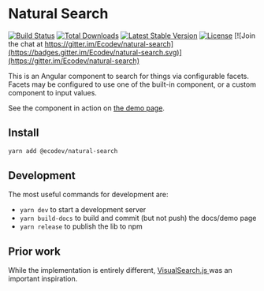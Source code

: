 # Natural Search

[![Build Status](https://travis-ci.org/Ecodev/natural-search.svg?branch=master)](https://travis-ci.org/Ecodev/natural-search)
[![Total Downloads](https://img.shields.io/npm/dt/@ecodev/natural-search.svg)](https://www.npmjs.com/package/@ecodev/natural-search)
[![Latest Stable Version](https://img.shields.io/npm/v/@ecodev/natural-search.svg)](https://www.npmjs.com/package/@ecodev/natural-search)
[![License](https://img.shields.io/npm/l/@ecodev/natural-search.svg)](https://www.npmjs.com/package/@ecodev/natural-search)
[![Join the chat at https://gitter.im/Ecodev/natural-search](https://badges.gitter.im/Ecodev/natural-search.svg)](https://gitter.im/Ecodev/natural-search)

This is an Angular component to search for things via configurable facets. Facets may be
configured to use one of the built-in component, or a custom component to input values.

See the component in action on [the demo page](https://ecodev.github.io/natural-search).

## Install

```bash
yarn add @ecodev/natural-search
```

## Development

The most useful commands for development are:

- `yarn dev` to start a development server
- `yarn build-docs` to build and commit (but not push) the docs/demo page
- `yarn release` to publish the lib to npm

## Prior work

While the implementation is entirely different, [VisualSearch.js
](https://github.com/documentcloud/visualsearch/) was an important inspiration.
